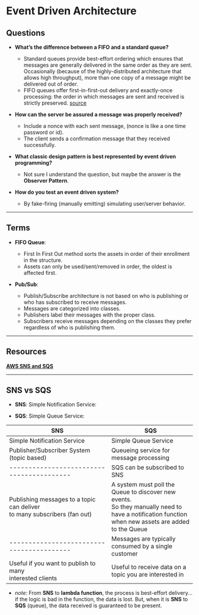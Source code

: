 # Event Driven Architecture

## Questions

- **What’s the difference between a FIFO and a standard queue?**
  - Standard queues provide best-effort ordering which ensures that messages are generally delivered in the same order as they are sent. Occasionally (because of the highly-distributed architecture that allows high throughput), more than one copy of a message might be delivered out of order.
  - FIFO queues offer first-in-first-out delivery and exactly-once processing: the order in which messages are sent and received is strictly preserved. [source](https://jayendrapatil.com/aws-sqs-standard-vs-fifo-queue/)

- **How can the server be assured a message was properly received?**
  - Include a nonce with each sent message, (nonce is like a one time password or id).
  - The client sends a confirmation message that they received successfully.

- **What classic design pattern is best represented by event driven programming?**
  - Not sure I understand the question, but maybe the answer is the **Observer Pattern**.

- **How do you test an event driven system?**
  - By fake-firing (manually emitting) simulating user/server behavior. 



---

## Terms

- **FIFO Queue**: 
  - First In First Out method sorts the assets in order of their enrollment in the structure.
  - Assets can only be used/sent/removed in order, the oldest is affected first.

- **Pub/Sub**:
  - Publish/Subscribe architecture is not based on who is publishing or who has subscribed to receive messages.
  - Messages are categorized into classes.
  - Publishers label their messages with the proper class.
  - Subscribers receive messages depending on the classes they prefer regardless of who is publishing them.



---

## Resources

**[AWS SNS and SQS](https://www.youtube.com/watch?v=mXk0MNjlO7A)**

---

## SNS vs SQS

- **SNS**: Simple Notification Service:

- **SQS**: Simple Queue Service:

| **SNS**                                      | **SQS** |
| -------------------                          | ----------- |
| Simple Notification Service                  | Simple Queue Service |
| Publisher/Subscriber System (topic based)    | Queueing service for message processing |
| -----------------------------------------    | SQS can be subscribed to SNS |
| Publishing messages to a topic can deliver <br> to many subscribers (fan out)    | A system must poll the Queue to discover new events. <br> So they manually need to have a notification function <br> when new assets are added to the Queue |
| -----------------------------------------    | Messages are typically consumed by a single customer |
| Useful if you want to publish to many <br> interested clients    | Useful to receive data on a topic you are interested in |

- *note*: From **SNS** to **lambda function**, the process is best-effort delivery... if the logic is bad in the function, the data is lost. But, when it is **SNS** to **SQS** (queue), the data received is guaranteed to be present.